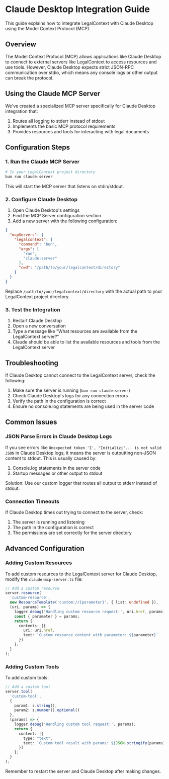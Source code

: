 # Claude Desktop Integration Guide

This guide explains how to integrate LegalContext with Claude Desktop using the Model Context Protocol (MCP).

## Overview

The Model Context Protocol (MCP) allows applications like Claude Desktop to connect to external servers like LegalContext to access resources and use tools. However, Claude Desktop expects strict JSON-RPC communication over stdio, which means any console logs or other output can break the protocol.

## Using the Claude MCP Server

We've created a specialized MCP server specifically for Claude Desktop integration that:

1. Routes all logging to stderr instead of stdout
2. Implements the basic MCP protocol requirements
3. Provides resources and tools for interacting with legal documents

## Configuration Steps

### 1. Run the Claude MCP Server

```bash
# In your LegalContext project directory
bun run claude:server
```

This will start the MCP server that listens on stdin/stdout.

### 2. Configure Claude Desktop

1. Open Claude Desktop's settings
2. Find the MCP Server configuration section
3. Add a new server with the following configuration:

```json
{
  "mcpServers": {
    "legalcontext": {
      "command": "bun",
      "args": [
        "run",
        "claude:server"
      ],
      "cwd": "/path/to/your/legalcontext/directory"
    }
  }
}
```

Replace `/path/to/your/legalcontext/directory` with the actual path to your LegalContext project directory.

### 3. Test the Integration

1. Restart Claude Desktop
2. Open a new conversation
3. Type a message like "What resources are available from the LegalContext server?"
4. Claude should be able to list the available resources and tools from the LegalContext server

## Troubleshooting

If Claude Desktop cannot connect to the LegalContext server, check the following:

1. Make sure the server is running (`bun run claude:server`)
2. Check Claude Desktop's logs for any connection errors
3. Verify the path in the configuration is correct
4. Ensure no console.log statements are being used in the server code

## Common Issues

### JSON Parse Errors in Claude Desktop Logs

If you see errors like `Unexpected token 'I', "Initializi"... is not valid JSON` in Claude Desktop logs, it means the server is outputting non-JSON content to stdout. This is usually caused by:

1. Console.log statements in the server code
2. Startup messages or other output to stdout

Solution: Use our custom logger that routes all output to stderr instead of stdout.

### Connection Timeouts

If Claude Desktop times out trying to connect to the server, check:

1. The server is running and listening
2. The path in the configuration is correct
3. The permissions are set correctly for the server directory

## Advanced Configuration

### Adding Custom Resources

To add custom resources to the LegalContext server for Claude Desktop, modify the `claude-mcp-server.ts` file:

```typescript
// Add a custom resource
server.resource(
  'custom-resource',
  new ResourceTemplate('custom://{parameter}', { list: undefined }),
  (uri, params) => {
    logger.debug('Handling custom resource request:', uri.href, params);
    const { parameter } = params;
    return {
      contents: [{
        uri: uri.href,
        text: `Custom resource content with parameter: ${parameter}`
      }]
    };
  }
);
```

### Adding Custom Tools

To add custom tools:

```typescript
// Add a custom tool
server.tool(
  'custom-tool',
  { 
    param1: z.string(),
    param2: z.number().optional()
  },
  (params) => {
    logger.debug('Handling custom tool request:', params);
    return {
      content: [{ 
        type: "text", 
        text: `Custom tool result with params: ${JSON.stringify(params)}`
      }]
    };
  }
);
```

Remember to restart the server and Claude Desktop after making changes.
